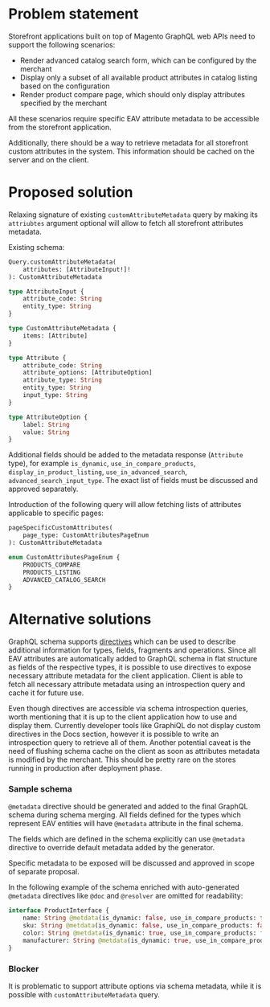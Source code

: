 # Problem statement

Storefront applications built on top of Magento GraphQL web APIs need to support the following scenarios:
 - Render advanced catalog search form, which can be configured by the merchant
 - Display only a subset of all available product attributes in catalog listing based on the configuration
 - Render product compare page, which should only display attributes specified by the merchant
 
All these scenarios require specific EAV attribute metadata to be accessible from the storefront application.

Additionally, there should be a way to retrieve metadata for all storefront custom attributes in the system. This information should be cached on the server and on the client. 

# Proposed solution

Relaxing signature of existing `customAttributeMetadata` query by making its `attriubtes` argument optional will allow to fetch all storefront attributes metadata.

Existing schema:
```graphql
Query.customAttributeMetadata(
    attributes: [AttributeInput!]!
): CustomAttributeMetadata

type AttributeInput {
    attribute_code: String
    entity_type: String
}

type CustomAttributeMetadata {
    items: [Attribute]
}

type Attribute {
    attribute_code: String
    attribute_options: [AttributeOption]
    attribute_type: String
    entity_type: String
    input_type: String
}

type AttributeOption {
    label: String
    value: String
}
```

Additional fields should be added to the metadata response (`Attribute`  type), for example `is_dynamic`, `use_in_compare_products`, `display_in_product_listing`, `use_in_advanced_search`, `advanced_search_input_type`. The exact list of fields must be discussed and approved separately.

Introduction of the following query will allow fetching lists of attributes applicable to specific pages:
```graphql
pageSpecificCustomAttributes(
    page_type: CustomAttributesPageEnum
): CustomAttributeMetadata

enum CustomAttributesPageEnum {
    PRODUCTS_COMPARE
    PRODUCTS_LISTING
    ADVANCED_CATALOG_SEARCH
}
```

# Alternative solutions

GraphQL schema supports [directives](https://graphql.github.io/graphql-spec/June2018/#sec-Language.Directives) which can be used to describe additional information for types, fields, fragments and operations. Since all EAV attributes are automatically added to GraphQL schema in flat structure as fields of the respective types, it is possible to use directives to expose necessary attribute metadata for the client application.
Client is able to fetch all necessary attribute metadata using an introspection query and cache it for future use.

Even though directives are accessible via schema introspection queries, worth mentioning that it is up to the client application how to use and display them. Currently developer tools like GraphiQL do not display custom directives in the Docs section, however it is possible to write an introspection query to retrieve all of them.
Another potential caveat is the need of flushing schema cache on the client as soon as attributes metadata is modified by the merchant. This should be pretty rare on the stores running in production after deployment phase. 

### Sample schema

`@metadata` directive should be generated and added to the final GraphQL schema during schema merging. All fields defined for the types which represent EAV entities will have `@metadata` attribute in the final schema.

The fields which are defined in the schema explicitly can use `@metadata` directive to override default metadata added by the generator.

Specific metadata to be exposed will be discussed and approved in scope of separate proposal.

In the following example of the schema enriched with auto-generated `@metadata` directives like `@doc` and `@resolver` are omitted for readability:
```graphql
interface ProductInterface {
    name: String @metdata(is_dynamic: false, use_in_compare_products: true, display_in_product_listing: true, use_in_advanced_search: true, advanced_search_input_type: "text")
    sku: String @metdata(is_dynamic: false, use_in_compare_products: false, display_in_product_listing: true, use_in_advanced_search: true, advanced_search_input_type: "text")
    color: String @metdata(is_dynamic: true, use_in_compare_products: false, display_in_product_listing: true, use_in_advanced_search: true, advanced_search_input_type: "dropdown")
    manufacturer: String @metdata(is_dynamic: true, use_in_compare_products: true, display_in_product_listing: false, use_in_advanced_search: false)
}
```

### Blocker

It is problematic to support attribute options via schema metadata, while it is possible with `customAttributeMetadata` query.
